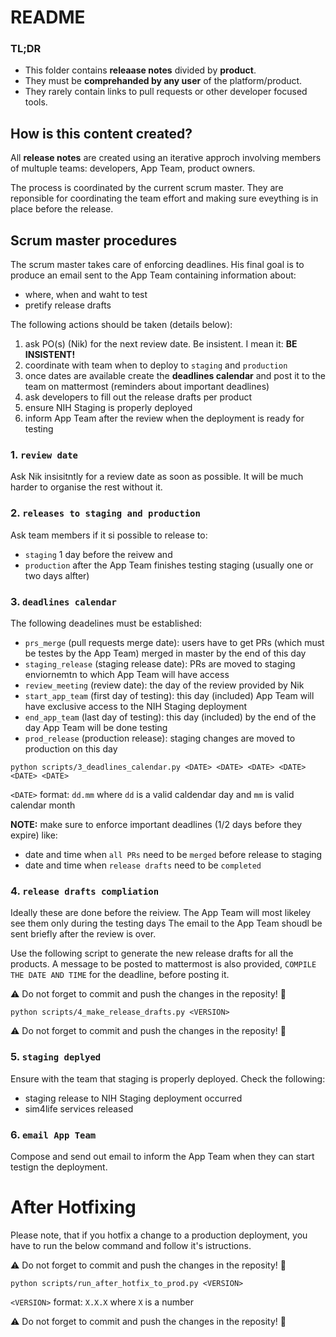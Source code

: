 # README

### TL;DR
- This folder contains **releaase notes** divided by **product**.
- They must be **comprehanded by any user** of the platform/product.
- They rarely contain links to pull requests or other developer focused tools.

## How is this content created?

All **release notes** are created using an iterative approch involving members of multuple teams: developers, App Team, product owners.

The process is coordinated by the current scrum master. They are reponsible for coordinating the team effort and making sure eveything is in place before the release.


## Scrum master procedures

The scrum master takes care of enforcing deadlines. His final goal is to produce an email sent to the App Team containing information about:
- where, when and waht to test
- pretify release drafts

The following actions should be taken (details below):

1. ask PO(s) (Nik) for the next review date. Be insistent. I mean it: **BE INSISTENT!**
1. coordinate with team when to deploy to `staging` and `production`
1. once dates are available create the **deadlines calendar** and post it to the team on mattermost (reminders about important deadlines)
1. ask developers to fill out the release drafts per product
1. ensure NIH Staging is properly deployed
1. inform App Team after the review when the deployment is ready for testing

### 1. `review date`

Ask Nik insisitntly for a review date as soon as possible. It will be much harder to organise the rest without it.

### 2. `releases to staging and production`

Ask team members if it si possible to release to:
- `staging` 1 day before the reivew and
- `production` after the App Team finishes testing staging (usually one or two days alfter)

### 3. `deadlines calendar`

The following deadelines must be established:

- `prs_merge` (pull requests merge date):  users have to get PRs (which must be testes by the App Team) merged in master by the end of this day
- `staging_release` (staging release date): PRs are moved to staging enviornemtn to which App Team will have access
- `review_meeting` (review date): the day of the review provided by Nik
- `start_app_team` (first day of testing): this day (included) App Team will have exclusive access to the NIH Staging deployment
- `end_app_team` (last day of testing): this day (included) by the end of the day App Team will be done testing
- `prod_release` (production release): staging changes are moved to production on this day

```shell
python scripts/3_deadlines_calendar.py <DATE> <DATE> <DATE> <DATE> <DATE> <DATE>
```

`<DATE>` format: `dd.mm` where `dd` is a valid caldendar day and `mm` is valid calendar month

**NOTE:** make sure to enforce important deadlines (1/2 days before they expire) like:
- date and time when `all PRs` need to be `merged` before release to staging
- date and time when `release drafts` need to be `completed`


### 4. `release drafts compliation`

Ideally these are done before the reiview. The App Team will most likeley see them only during the testing days
The email to the App Team shoudl be sent briefly after the review is over.

Use the following script to generate the new release drafts for all the products.
A message to be posted to mattermost is also provided, `COMPILE THE DATE AND TIME` for the deadline, before posting it.

:warning: Do not forget to commit and push the changes in the reposity! :rotating_light:

```shell
python scripts/4_make_release_drafts.py <VERSION>
```

:warning: Do not forget to commit and push the changes in the reposity! :rotating_light:


### 5. `staging deplyed`

Ensure with the team that staging is properly deployed. Check the following:
- staging release to NIH Staging deployment occurred
- sim4life services released

### 6. `email App Team`

Compose and send out email to inform the App Team when they can start testign the deployment.


# After Hotfixing

Please note, that if you hotfix a change to a production deployment, you have to run the below command and follow it's istructions.

:warning: Do not forget to commit and push the changes in the reposity! :rotating_light:

```shell
python scripts/run_after_hotfix_to_prod.py <VERSION>
```

`<VERSION>` format: `X.X.X` where `X` is a number

:warning: Do not forget to commit and push the changes in the reposity! :rotating_light:
